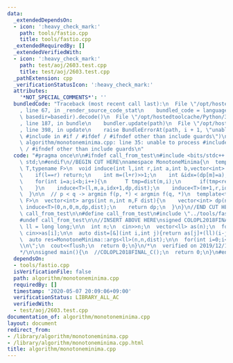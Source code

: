 ```yaml
---
data:
  _extendedDependsOn:
  - icon: ':heavy_check_mark:'
    path: tools/fastio.cpp
    title: tools/fastio.cpp
  _extendedRequiredBy: []
  _extendedVerifiedWith:
  - icon: ':heavy_check_mark:'
    path: test/aoj/2603.test.cpp
    title: test/aoj/2603.test.cpp
  _pathExtension: cpp
  _verificationStatusIcon: ':heavy_check_mark:'
  attributes:
    '*NOT_SPECIAL_COMMENTS*': ''
  bundledCode: "Traceback (most recent call last):\n  File \"/opt/hostedtoolcache/Python/3.8.5/x64/lib/python3.8/site-packages/onlinejudge_verify/documentation/build.py\"\
    , line 67, in _render_source_code_stat\n    bundled_code = language.bundle(stat.path,\
    \ basedir=basedir).decode()\n  File \"/opt/hostedtoolcache/Python/3.8.5/x64/lib/python3.8/site-packages/onlinejudge_verify/languages/cplusplus.py\"\
    , line 187, in bundle\n    bundler.update(path)\n  File \"/opt/hostedtoolcache/Python/3.8.5/x64/lib/python3.8/site-packages/onlinejudge_verify/languages/cplusplus_bundle.py\"\
    , line 398, in update\n    raise BundleErrorAt(path, i + 1, \"unable to process\
    \ #include in #if / #ifdef / #ifndef other than include guards\")\nonlinejudge_verify.languages.cplusplus_bundle.BundleErrorAt:\
    \ algorithm/monotoneminima.cpp: line 35: unable to process #include in #if / #ifdef\
    \ / #ifndef other than include guards\n"
  code: "#pragma once\n\n#ifndef call_from_test\n#include <bits/stdc++.h>\nusing namespace\
    \ std;\n#endif\n//BEGIN CUT HERE\nnamespace MonotoneMinima{\n  template<typename\
    \ T,typename F>\n  void induce(int l,int r,int a,int b,vector<int> &dp,F dist){\n\
    \    if(l==r) return;\n    int m=(l+r)>>1;\n    int &idx=(dp[m]=a);\n    T res=dist(m,idx);\n\
    \    for(int i=a;i<b;i++){\n      T tmp=dist(m,i);\n      if(tmp<res) res=tmp,idx=i;\n\
    \    }\n    induce<T>(l,m,a,idx+1,dp,dist);\n    induce<T>(m+1,r,idx,b,dp,dist);\n\
    \  }\n\n  // p < q -> argmin f(p, *) < argmin f(q, *)\n  template<typename T,typename\
    \ F>\n  vector<int> args(int n,int m,F dist){\n    vector<int> dp(n,-1);\n   \
    \ induce<T>(0,n,0,m,dp,dist);\n    return dp;\n  }\n}\n//END CUT HERE\n#ifndef\
    \ call_from_test\n\n#define call_from_test\n#include \"../tools/fastio.cpp\"\n\
    #undef call_from_test\n\n//INSERT ABOVE HERE\nsigned COLOPL2018FINAL_C(){\n  using\
    \ ll = long long;\n\n  int n;\n  cin>>n;\n  vector<ll> as(n);\n  for(int i=0;i<n;i++)\
    \ cin>>as[i];\n\n  auto dist=[&](int i,int j){return as[j]+(ll)(i-j)*(i-j);};\n\
    \  auto res=MonotoneMinima::args<ll>(n,n,dist);\n\n  for(int i=0;i<n;i++) cout<<dist(i,res[i])<<\"\
    \\n\";\n  cout<<flush;\n  return 0;\n}\n/*\n  verified on 2019/12/17\n  https://atcoder.jp/contests/colopl2018-final-open/tasks/colopl2018_final_c\n\
    */\n\nsigned main(){\n  //COLOPL2018FINAL_C();\n  return 0;\n}\n#endif\n"
  dependsOn:
  - tools/fastio.cpp
  isVerificationFile: false
  path: algorithm/monotoneminima.cpp
  requiredBy: []
  timestamp: '2020-05-07 20:09:06+09:00'
  verificationStatus: LIBRARY_ALL_AC
  verifiedWith:
  - test/aoj/2603.test.cpp
documentation_of: algorithm/monotoneminima.cpp
layout: document
redirect_from:
- /library/algorithm/monotoneminima.cpp
- /library/algorithm/monotoneminima.cpp.html
title: algorithm/monotoneminima.cpp
---
```

